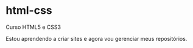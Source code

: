 # html-css
 Curso HTML5 e CSS3

 Estou aprendendo a criar sites e agora vou gerenciar meus repositórios.
